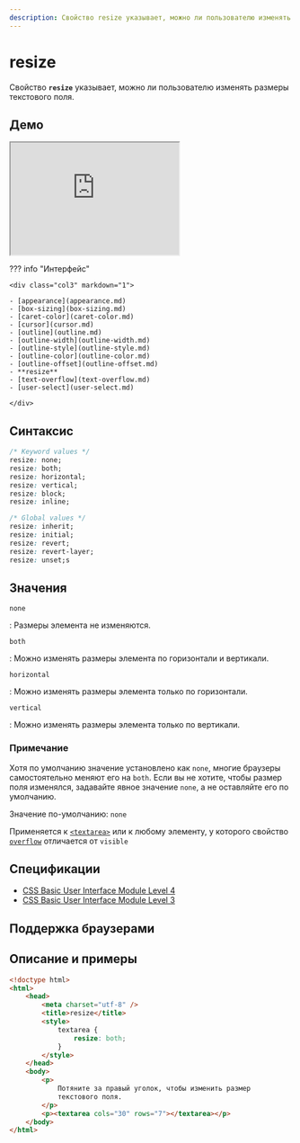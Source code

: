 ```yaml
---
description: Свойство resize указывает, можно ли пользователю изменять размеры текстового поля
---
```


# resize

Свойство **`resize`** указывает, можно ли пользователю изменять размеры текстового поля.

## Демо

<iframe class="interactive is-default-height" height="200" src="https://interactive-examples.mdn.mozilla.net/pages/css/resize.html" title="MDN Web Docs Interactive Example" loading="lazy" data-readystate="complete"></iframe>

??? info "Интерфейс"

    <div class="col3" markdown="1">

    - [appearance](appearance.md)
    - [box-sizing](box-sizing.md)
    - [caret-color](caret-color.md)
    - [cursor](cursor.md)
    - [outline](outline.md)
    - [outline-width](outline-width.md)
    - [outline-style](outline-style.md)
    - [outline-color](outline-color.md)
    - [outline-offset](outline-offset.md)
    - **resize**
    - [text-overflow](text-overflow.md)
    - [user-select](user-select.md)

    </div>

## Синтаксис

```css
/* Keyword values */
resize: none;
resize: both;
resize: horizontal;
resize: vertical;
resize: block;
resize: inline;

/* Global values */
resize: inherit;
resize: initial;
resize: revert;
resize: revert-layer;
resize: unset;s
```

## Значения

`none`

: Размеры элемента не изменяются.

`both`

: Можно изменять размеры элемента по горизонтали и вертикали.

`horizontal`

: Можно изменять размеры элемента только по горизонтали.

`vertical`

: Можно изменять размеры элемента только по вертикали.

### Примечание

Хотя по умолчанию значение установлено как `none`, многие браузеры самостоятельно меняют его на `both`. Если вы не хотите, чтобы размер поля изменялся, задавайте явное значение `none`, а не оставляйте его по умолчанию.

Значение по-умолчанию: `none`

Применяется к [`<textarea>`](../html/textarea.md) или к любому элементу, у которого свойство [`overflow`](overflow.md) отличается от `visible`

## Спецификации

-   [CSS Basic User Interface Module Level 4](https://w3c.github.io/csswg-drafts/css-ui/#resize)
-   [CSS Basic User Interface Module Level 3](http://dev.w3.org/csswg/css3-ui/#resize)

## Поддержка браузерами

<p class="ciu_embed" data-feature="css-resize" data-periods="future_1,current,past_1,past_2"></p>

## Описание и примеры

```html
<!doctype html>
<html>
    <head>
        <meta charset="utf-8" />
        <title>resize</title>
        <style>
            textarea {
                resize: both;
            }
        </style>
    </head>
    <body>
        <p>
            Потяните за правый уголок, чтобы изменить размер
            текстового поля.
        </p>
        <p><textarea cols="30" rows="7"></textarea></p>
    </body>
</html>
```
